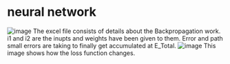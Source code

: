 # neural network
![image](https://github.com/satejpanditrao/S6/assets/20858724/f9262fb6-2fa1-4e09-a17a-4214ab22d552)
The excel file consists of details about the Backpropagation work.
i1 and i2 are the inupts and weights have been given to them. Error and path small errors are taking to finally get accumulated at E_Total.
![image](https://github.com/satejpanditrao/S6/assets/20858724/9a2cf2b8-dd23-43a7-8994-f93dd025a0f7) This image shows how the loss function changes.


